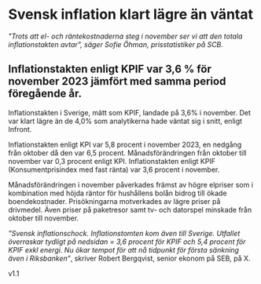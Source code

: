 # Svensk inflation klart lägre än väntat

<i>"Trots att el- och räntekostnaderna steg i november ser vi att den totala inflationstakten avtar", säger Sofie Öhman, prisstatistiker på SCB.</i>

## Inflationstakten enligt KPIF var 3,6 % för november 2023 jämfört med samma period föregående år. 
Inflationstakten i Sverige, mätt som KPIF, landade på 3,6% i november. Det var klart lägre än de 4,0% som analytikerna hade väntat sig i snitt, enligt Infront. 

Inflationstakten enligt KPI var 5,8 procent i november 2023, en nedgång från oktober då den var 6,5 procent. Månadsförändringen från oktober till november var 0,3 procent enligt KPI. Inflationstakten enligt KPIF (Konsumentprisindex med fast ränta) var 3,6 procent i november.


Månadsförändringen i november påverkades främst av högre elpriser som i kombination med höjda räntor för hushållens bolån bidrog till ökade boendekostnader.
Prisökningarna motverkades av lägre priser på drivmedel. Även priser på paketresor samt tv- och datorspel minskade från oktober till november.

<i>”Svensk inflationschock. Inflationstomten kom även till Sverige. Utfallet överraskar tydligt på nedsidan = 3,6 procent för KPIF och 5,4 procent för KPIF exkl energi. Nu ökar tempot för att nå tidpunkt för första sänkning även i Riksbanken”</i>, skriver Robert Bergqvist, senior ekonom på SEB, på X. 




v1.1
